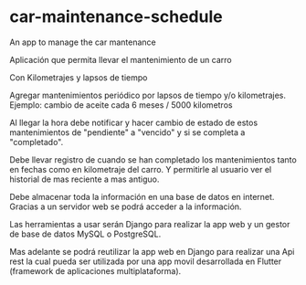 # car-maintenance-schedule
An app to manage the car mantenance 

Aplicación que permita llevar el mantenimiento de un carro

Con Kilometrajes y lapsos de tiempo

Agregar mantenimientos periódico por lapsos de tiempo y/o kilometrajes. Ejemplo: cambio de aceite cada 6 meses / 5000 kilometros

Al llegar la hora debe notificar y hacer cambio de estado de estos mantenimientos de "pendiente" a "vencido" y si se completa a "completado". 

Debe llevar registro de cuando se han completado los mantenimientos tanto en fechas como en kilometraje del carro. Y permitirle al usuario ver el historial de mas reciente a mas antiguo. 

Debe almacenar toda la información en una base de datos en internet. Gracias a un servidor web se podrá acceder a la información. 

Las herramientas a usar serán Django para realizar la app web y un gestor de base de datos MySQL o PostgreSQL. 

Mas adelante se podrá reutilizar la app web en Django para realizar una Api rest la cual pueda ser utilizada por una app movil desarrollada en Flutter (framework de aplicaciones multiplataforma). 